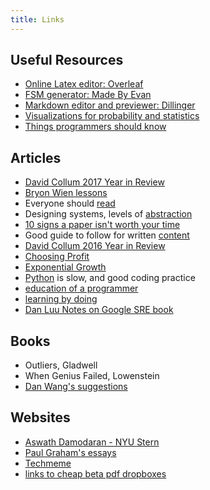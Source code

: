 ```yaml
---  
title: Links
---  
```


## Useful Resources

* [Online Latex editor: Overleaf](http://www.overleaf.com/)
* [FSM generator: Made By Evan](https://www.cefns.nau.edu/~edo/Classes/CS315_WWW/Tools/fsm.html)
* [Markdown editor and previewer: Dillinger](http://dillinger.io/)
* [Visualizations for probability and statistics](http://students.brown.edu/seeing-theory/index.html)
* [Things programmers should know](https://github.com/mr-mig/every-programmer-should-know)

## Articles

* [David Collum 2017 Year in Review](https://www.peakprosperity.com/blog/113568/2017-year-review)
* [Bryon Wien lessons](https://www.blackstone.com/media/blogs/blackstone's-byron-wien-discusses-lessons-learned-in-his-first-80-years)
* Everyone should [read](http://www.collaborativefund.com/blog/how-to-read/)
* Designing systems, levels of [abstraction](http://worrydream.com/LadderOfAbstraction/)
* [10 signs a paper isn't worth your time](http://www.scottaaronson.com/blog/?p=304)
* Good guide to follow for written [content](http://programminghistorian.org/lessons/sustainable-authorship-in-plain-text-using-pandoc-and-markdown)
* [David Collum 2016 Year in Review](https://www.peakprosperity.com/blog/104753/2016-year-review)
* [Choosing Profit](https://m.signalvnoise.com/why-we-choose-profit-e511efc4dcb9)
* [Exponential Growth](https://m.signalvnoise.com/exponential-growth-devours-and-corrupts-c5562fbf131)
* [Python](https://hackernoon.com/yes-python-is-slow-and-i-dont-care-13763980b5a1) is slow, and good coding practice 
* [education of a programmer](https://hackernoon.com/education-of-a-programmer-aaecf2d35312)
* [learning by doing](https://dewanemutunga.com/learning-by-doing/)
* [Dan Luu Notes on Google SRE book](https://danluu.com/google-sre-book/)

## Books 

* Outliers, Gladwell
* When Genius Failed, Lowenstein
* [Dan Wang's suggestions](https://danwang.co/books/)

## Websites

* [Aswath Damodaran - NYU Stern](http://people.stern.nyu.edu/adamodar/)
* [Paul Graham's essays](http://paulgraham.com/articles.html)
* [Techmeme](https://www.techmeme.com/)
* [links to cheap beta pdf dropboxes](https://twitter.com/cheapbeta/timelines/741291563431628803)
